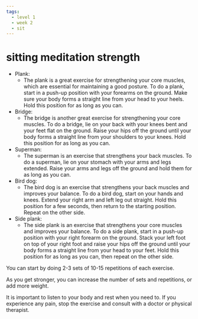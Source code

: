 ```yaml
---
tags:
  - level 1 
  - week 2 
  - sit 
---
```

# sitting meditation strength

- Plank:
  - The plank is a great exercise for strengthening your core muscles, which are essential for maintaining a good posture. To do a plank, start in a push-up position with your forearms on the ground. Make sure your body forms a straight line from your head to your heels. Hold this position for as long as you can.
- Bridge:
  - The bridge is another great exercise for strengthening your core muscles. To do a bridge, lie on your back with your knees bent and your feet flat on the ground. Raise your hips off the ground until your body forms a straight line from your shoulders to your knees. Hold this position for as long as you can.
- Superman: 
  - The superman is an exercise that strengthens your back muscles. To do a superman, lie on your stomach with your arms and legs extended. Raise your arms and legs off the ground and hold them for as long as you can.
- Bird dog:
  - The bird dog is an exercise that strengthens your back muscles and improves your balance. To do a bird dog, start on your hands and knees. Extend your right arm and left leg out straight. Hold this position for a few seconds, then return to the starting position. Repeat on the other side.
- Side plank:
  - The side plank is an exercise that strengthens your core muscles and improves your balance. To do a side plank, start in a push-up position with your right forearm on the ground. Stack your left foot on top of your right foot and raise your hips off the ground until your body forms a straight line from your head to your feet. Hold this position for as long as you can, then repeat on the other side.

You can start by doing 2-3 sets of 10-15 repetitions of each exercise.

As you get stronger, you can increase the number of sets and repetitions, or add more weight.

It is important to listen to your body and rest when you need to.
If you experience any pain, stop the exercise and consult with a doctor or physical therapist.

